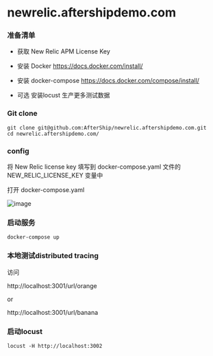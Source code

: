 # newrelic.aftershipdemo.com

### 准备清单

- 获取 New Relic APM License Key
- 安装 Docker https://docs.docker.com/install/
- 安装 docker-compose https://docs.docker.com/compose/install/

- 可选 安装locust 生产更多测试数据

### Git clone
```
git clone git@github.com:AfterShip/newrelic.aftershipdemo.com.git
cd newrelic.aftershipdemo.com/
```

### config
将 New Relic license key 填写到 docker-compose.yaml 文件的 NEW_RELIC_LICENSE_KEY 变量中

打开 docker-compose.yaml

![image](https://user-images.githubusercontent.com/1013507/53281897-0d8ec700-376b-11e9-89b1-8f2c2d40fd21.png)




### 启动服务
```
docker-compose up
```


### 本地测试distributed tracing
访问

http://localhost:3001/url/orange

or

http://localhost:3001/url/banana

### 启动locust
```
locust -H http://localhost:3002
```
